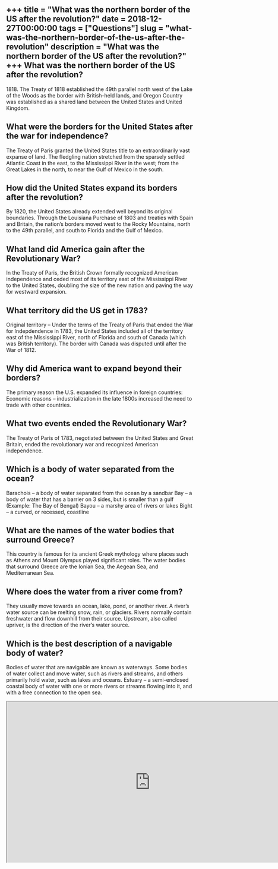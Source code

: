 +++
title = "What was the northern border of the US after the revolution?"
date = 2018-12-27T00:00:00
tags = ["Questions"]
slug = "what-was-the-northern-border-of-the-us-after-the-revolution"
description = "What was the northern border of the US after the revolution?"
+++
What was the northern border of the US after the revolution?
------------------------------------------------------------

1818\. The Treaty of 1818 established the 49th parallel north west of the Lake of the Woods as the border with British-held lands, and Oregon Country was established as a shared land between the United States and United Kingdom.

What were the borders for the United States after the war for independence?
---------------------------------------------------------------------------

The Treaty of Paris granted the United States title to an extraordinarily vast expanse of land. The fledgling nation stretched from the sparsely settled Atlantic Coast in the east, to the Mississippi River in the west; from the Great Lakes in the north, to near the Gulf of Mexico in the south.

How did the United States expand its borders after the revolution?
------------------------------------------------------------------

By 1820, the United States already extended well beyond its original boundaries. Through the Louisiana Purchase of 1803 and treaties with Spain and Britain, the nation’s borders moved west to the Rocky Mountains, north to the 49th parallel, and south to Florida and the Gulf of Mexico.

What land did America gain after the Revolutionary War?
-------------------------------------------------------

In the Treaty of Paris, the British Crown formally recognized American independence and ceded most of its territory east of the Mississippi River to the United States, doubling the size of the new nation and paving the way for westward expansion.

What territory did the US get in 1783?
--------------------------------------

Original territory – Under the terms of the Treaty of Paris that ended the War for Indepdendence in 1783, the United States included all of the territory east of the Mississippi River, north of Florida and south of Canada (which was British territory). The border with Canada was disputed until after the War of 1812.

Why did America want to expand beyond their borders?
----------------------------------------------------

The primary reason the U.S. expanded its influence in foreign countries: Economic reasons – industrialization in the late 1800s increased the need to trade with other countries.

What two events ended the Revolutionary War?
--------------------------------------------

The Treaty of Paris of 1783, negotiated between the United States and Great Britain, ended the revolutionary war and recognized American independence.

Which is a body of water separated from the ocean?
--------------------------------------------------

Barachois – a body of water separated from the ocean by a sandbar Bay – a body of water that has a barrier on 3 sides, but is smaller than a gulf (Example: The Bay of Bengal) Bayou – a marshy area of rivers or lakes Bight – a curved, or recessed, coastline

What are the names of the water bodies that surround Greece?
------------------------------------------------------------

This country is famous for its ancient Greek mythology where places such as Athens and Mount Olympus played significant roles. The water bodies that surround Greece are the Ionian Sea, the Aegean Sea, and Mediterranean Sea.

Where does the water from a river come from?
--------------------------------------------

They usually move towards an ocean, lake, pond, or another river. A river’s water source can be melting snow, rain, or glaciers. Rivers normally contain freshwater and flow downhill from their source. Upstream, also called upriver, is the direction of the river’s water source.

Which is the best description of a navigable body of water?
-----------------------------------------------------------

Bodies of water that are navigable are known as waterways. Some bodies of water collect and move water, such as rivers and streams, and others primarily hold water, such as lakes and oceans. Estuary – a semi-enclosed coastal body of water with one or more rivers or streams flowing into it, and with a free connection to the open sea.

<iframe allow="accelerometer; autoplay; clipboard-write; encrypted-media; gyroscope; picture-in-picture" allowfullscreen="" class="__youtube_prefs__  epyt-is-override  no-lazyload" data-no-lazy="1" data-origheight="433" data-origwidth="770" data-skipgform_ajax_framebjll="" height="433" id="_ytid_34866" loading="lazy" src="https://www.youtube.com/embed/BsqKTJtK_vw?enablejsapi=1&autoplay=0&cc_load_policy=0&cc_lang_pref=&iv_load_policy=1&loop=0&modestbranding=0&rel=1&fs=1&playsinline=0&autohide=2&theme=dark&color=red&controls=1&" title="YouTube player" width="770"></iframe>